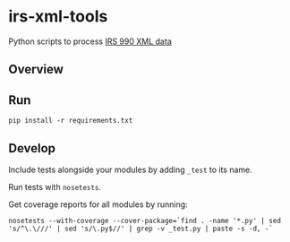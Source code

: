 # irs-xml-tools

Python scripts to process [IRS 990 XML data](https://aws.amazon.com/public-datasets/irs-990/)

## Overview

## Run

```
pip install -r requirements.txt
```

## Develop

Include tests alongside your modules by adding `_test` to its name.

Run tests with `nosetests`.

Get coverage reports for all modules by running:

```
nosetests --with-coverage --cover-package=`find . -name '*.py' | sed 's/^\.\///' | sed 's/\.py$//' | grep -v _test.py | paste -s -d, -`
```
